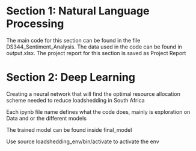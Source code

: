 # Section 1: Natural Language Processing
The main code for this section can be found in the file DS344_Sentiment_Analysis.  The data used in the code can be found in output.xlsx.  The project report for this section is saved as Project Report

# Section 2: Deep Learning
Creating a neural network that will find the optimal resource allocation scheme needed to reduce loadshedding in South Africa

Each ipynb file name defines what the code does, mainly is exploration on Data and or the different models

The trained model can be found inside final_model

Use source loadshedding_env/bin/activate to activate the env
